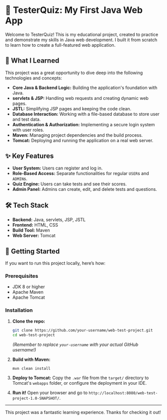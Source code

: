 # 🚀 TesterQuiz: My First Java Web App

Welcome to TesterQuiz! This is my educational project, created to practice and demonstrate my skills in Java web development. I built it from scratch to learn how to create a full-featured web application.

## 🌱 What I Learned

This project was a great opportunity to dive deep into the following technologies and concepts:

*   **Core Java & Backend Logic:** Building the application's foundation with Java.
*   **servlets & JSP:** Handling web requests and creating dynamic web pages.
*   **JSTL:** Simplifying JSP pages and keeping the code clean.
*   **Database Interaction:** Working with a file-based database to store user and test data.
*   **Authentication & Authorization:** Implementing a secure login system with user roles.
*   **Maven:** Managing project dependencies and the build process.
*   **Tomcat:** Deploying and running the application on a real web server.

## ✨ Key Features

*   **User System:** Users can register and log in.
*   **Role-Based Access:** Separate functionalities for regular `USER`s and `ADMIN`s.
*   **Quiz Engine:** Users can take tests and see their scores.
*   **Admin Panel:** Admins can create, edit, and delete tests and questions.

## 🛠️ Tech Stack

*   **Backend:** Java, servlets, JSP, JSTL
*   **Frontend:** HTML, CSS
*   **Build Tool:** Maven
*   **Web Server:** Tomcat

## 🏁 Getting Started

If you want to run this project locally, here’s how:

### Prerequisites

*   JDK 8 or higher
*   Apache Maven
*   Apache Tomcat

### Installation

1.  **Clone the repo:**
    ```sh
    git clone https://github.com/your-username/web-test-project.git
    cd web-test-project
    ```
    *(Remember to replace `your-username` with your actual GitHub username!)*

2.  **Build with Maven:**
    ```sh
    mvn clean install
    ```

3.  **Deploy to Tomcat:**
    Copy the `.war` file from the `target/` directory to Tomcat's `webapps` folder, or configure the deployment in your IDE.

4.  **Run it!**
    Open your browser and go to `http://localhost:8080/web-test-project-1.0-SNAPSHOT/`.

---

This project was a fantastic learning experience. Thanks for checking it out!
